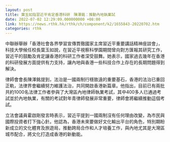 ```yaml
---
layout: post
title: 葉玉如指習近平肯定香港科研　陳澤銘：推動內地執業試
date: 2022-07-02 12:29:09.000000000 +08:00
link: https://news.rthk.hk/rthk/ch/component/k2/1655843-20220702.htm
categories: rthk
---
```


中聯辦舉辦「香港社會各界學習宣傳貫徹國家主席習近平重要講話精神座談會」，科技大學候任校長葉玉如說，在習近平視察科學園期間曾向對方匯報其研究工作，習近平的鼓勵及肯定讓香港的科研工作者深受鼓舞。她表示，國家過去幾年在香港的科研發展方面提供有力支持，讓內地與香港一些科技合作上存在的長期問題得到解決。

律師會會長陳澤銘提到，法治是一國兩制行穩致遠的重要基石，香港的法治已重回正軌，法律界會繼續努力維護法治，共同開啟香港新篇章。他指出，目前已有兩批共約1000名法律工作者參與了大灣區內地律師執業考試，其中400多人已通過考試並於內地執業，有關的考試對年青律師發展非常重要，律師會將繼續推動這個考試。

立法會議員霍啟剛發言時表示，習近平提到一國兩制沒有任何理由改變，為市民與國際投資者打下強心針。他認為，香港未來要做好文化輸出平台的角色，特別期盼新成立的文化體育及旅遊局，推動跨局合作和人才培養工作，與內地尤其是大灣區城市配合，將文化打造成香港的新動能。
